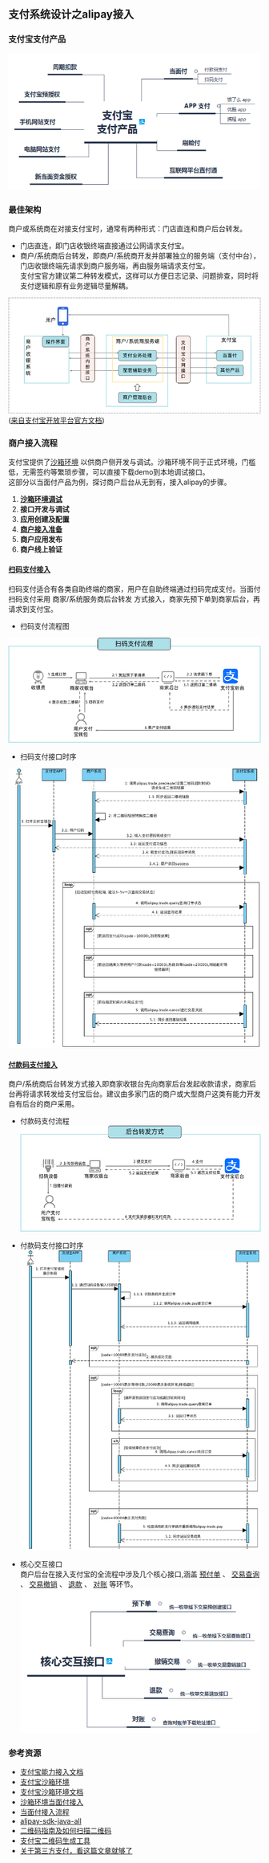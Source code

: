 ## 支付系统设计之alipay接入

### 支付宝支付产品

![支付宝 支付产品.png](/docs/distribute/img/支付宝支付产品.png)

### 最佳架构

商户或系统商在对接支付宝时，通常有两种形式：门店直连和商户后台转发。

- 门店直连，即门店收银终端直接通过公网请求支付宝。
- 商户/系统商后台转发，即商户/系统商开发并部署独立的服务端（支付中台），门店收银终端先请求到商户服务端，再由服务端请求支付宝。
  <br>
  支付宝官方建议第二种转发模式，这样可以方便日志记录、问题排查，同时将支付逻辑和原有业务逻辑尽量解耦。

![original.png](/docs/distribute/img/original.png)
<br>([来自支付宝开放平台官方文档](https://opendocs.alipay.com/open/194/105322))

### 商户接入流程

支付宝提供了[沙箱环境](https://open.alipay.com/platform/appDaily.htm) 以供商户侧开发与调试。沙箱环境不同于正式环境，门槛低，无需签约等繁琐步骤，可以直接下载demo到本地调试接口。
<br>这部分以当面付产品为例，探讨商户后台从无到有，接入alipay的步骤。

1. [**沙箱环境调试**](https://opendocs.alipay.com/common/02kkv7)
2. **接口开发与调试**
3. **应用创建及配置**
4. [**商户接入准备**](https://opendocs.alipay.com/open/01csp3)
5. **商户应用发布**
6. **商户线上验证**

#### [扫码支付接入](https://opendocs.alipay.com/open/194/106078)

扫码支付适合有各类自助终端的商家，用户在自助终端通过扫码完成支付。当面付扫码支付采用 商家/系统服务商后台转发 方式接入，商家先预下单到商家后台，再请求到支付宝。

- 扫码支付流程图

![扫码支付流程.png](/docs/distribute/img/扫码支付流程.png)

- 扫码支付接口时序

![扫码支付接口调用时序.png](/docs/distribute/img/扫码支付接口调用时序.png)

#### [付款码支付接入](https://opendocs.alipay.com/open/194/106039)

商户/系统商后台转发方式接入即商家收银台先向商家后台发起收款请求，商家后台再将请求转发给支付宝后台。建议由多家门店的商户或大型商户这类有能力开发自有后台的商户采用。

- 付款码支付流程
  ![付款码支付流程.png](/docs/distribute/img/付款码支付流程.png)

- 付款码支付接口时序
  ![付款码支付接口时序.png](/docs/distribute/img/付款码支付接口时序.png)

- 核心交互接口
  <br>商户后台在接入支付宝的全流程中涉及几个核心接口,涵盖
  [预付单](https://opendocs.alipay.com/open/02ekfg?scene=19)
  、
  [交易查询](https://opendocs.alipay.com/open/02ekfh?scene=23)
  、
  [交易撤销](https://opendocs.alipay.com/open/02ekfi)
  、
  [退款](https://opendocs.alipay.com/open/02ekfk)
  、
  [对账](https://opendocs.alipay.com/open/02ekfm)
  等环节。
  <br>![核心交互接口.png](/docs/distribute/img/核心交互接口.png)

### 参考资源

- [支付宝能力接入文档](https://opendocs.alipay.com/open/01zuoj)
- [支付宝沙箱环境](https://open.alipay.com/platform/appDaily.htm)
- [支付宝沙箱环境文档](https://opendocs.alipay.com/common/02kkv7)
- [沙箱环境当面付接入](https://open.alipay.com/platform/appDaily.htm?tab=info)
- [当面付接入流程](https://opensupport.alipay.com/support/helpcenter/99/201602490909?ant_source=opendoc_recommend)
- [alipay-sdk-java-all](https://github.com/alipay/alipay-sdk-java-all)
- [二维码指南及如何扫描二维码](https://www.kaspersky.com.cn/resource-center/definitions/what-is-a-qr-code-how-to-scan)
- [支付宝二维码生成工具](https://opensupport.alipay.com/support/tools/convert/qrcode?ant_source=opendoc)
- [关于第三方支付，看这篇文章就够了](http://www.ityouknow.com/payment/2019/03/30/third-payment.html)